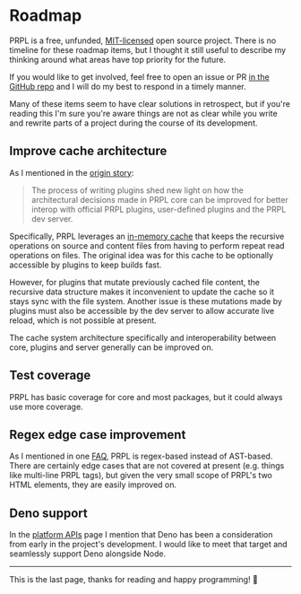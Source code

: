 <!--
title: Roadmap
description: The roadmap for PRPL, a modular static site generator built for longevity.
slug: /roadmap
order: 10
-->

# Roadmap

PRPL is a free, unfunded, [MIT-licensed](https://github.com/tyhopp/prpl/blob/main/LICENSE.md) open source project. There is no timeline for these roadmap items, but I
thought it still useful to describe my thinking around what areas have top priority for the future.

If you would like to get involved, feel free to open an issue or PR [in the GitHub repo](https://github.com/tyhopp/prpl) and I
will do my best to respond in a timely manner.

Many of these items seem to have clear solutions in retrospect, but if you're reading this I'm sure you're aware
things are not as clear while you write and rewrite parts of a project during the course of its development.

## Improve cache architecture

As I mentioned in the [origin story](/origin-story#plugin-library):

> The process of writing plugins shed new light on how the architectural decisions made in PRPL core can be improved for better interop with official PRPL plugins, user-defined plugins and the PRPL dev server.

Specifically, PRPL leverages an [in-memory cache](https://github.com/tyhopp/prpl/blob/main/packages/core/src/lib/cache.ts)
that keeps the recursive operations on source and content files from having to perform repeat read operations on files.
The original idea was for this cache to be optionally accessible by plugins to keep builds fast.

However, for plugins that mutate previously cached file content, the recursive data structure makes it
inconvenient to update the cache so it stays sync with the file system. Another issue is these mutations
made by plugins must also be accessible by the dev server to allow accurate live reload, which is not possible at
present.

The cache system architecture specifically and interoperability between core, plugins and server generally
can be improved on.

## Test coverage

PRPL has basic coverage for core and most packages, but it could always use more coverage.

## Regex edge case improvement

As I mentioned in one [FAQ](/faq#why-is-prpl-regex-based-instead-of-ast-based), PRPL is regex-based instead of
AST-based. There are certainly edge cases that are not covered at present (e.g. things like multi-line PRPL tags),
but given the very small scope of PRPL's two HTML elements, they are easily improved on.

## Deno support

In the [platform APIs](/platforms#deno) page I mention that Deno has been a consideration from early in the
project's development. I would like to meet that target and seamlessly support Deno alongside Node.

---

This is the last page, thanks for reading and happy programming! 🍻
